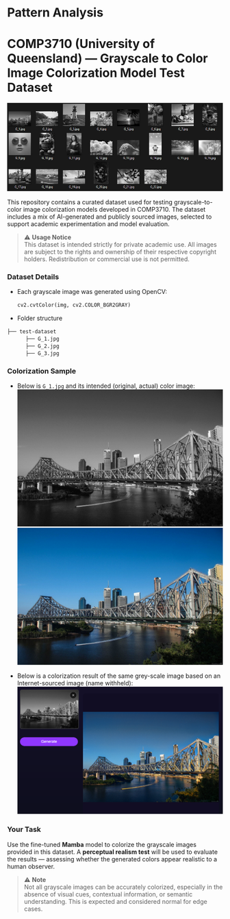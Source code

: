 # Pattern Analysis

# COMP3710 (University of Queensland) — Grayscale to Color Image Colorization Model Test Dataset  

![Sample Image](assets/Greyscale_samples.png)

This repository contains a curated dataset used for testing grayscale-to-color image colorization models developed in COMP3710. 
The dataset includes a mix of AI-generated and publicly sourced images, selected to support academic experimentation and model evaluation.

> ⚠️ **Usage Notice**  
This dataset is intended strictly for private academic use. All images are subject to the rights and ownership of their respective copyright holders. Redistribution or commercial use is not permitted.

### Dataset Details

- Each grayscale image was generated using OpenCV:
  ```python
  cv2.cvtColor(img, cv2.COLOR_BGR2GRAY)

- Folder structure
```bash
├── test-dataset
      ├── G_1.jpg
      ├── G_2.jpg
      ├── G_3.jpg
```


### Colorization Sample

- Below is `G_1.jpg` and its intended (original, actual) color image:  
  ![Sample Grayscale Image](test-dataset/G_1.jpg)  
  ![Sample Color Image](assets/C_1.jpg)

- Below is a colorization result of the same grey-scale image based on an Internet-sourced image (name withheld):  
  ![Sample Colorization](assets/Colorization.png)
  
### Your Task

Use the fine-tuned **Mamba** model to colorize the grayscale images provided in this dataset.
A **perceptual realism test** will be used to evaluate the results — assessing whether the generated colors appear realistic to a human observer.

> ⚠️ **Note**  
Not all grayscale images can be accurately colorized, especially in the absence of visual cues, contextual information, or semantic understanding. This is expected and considered normal for edge cases.



